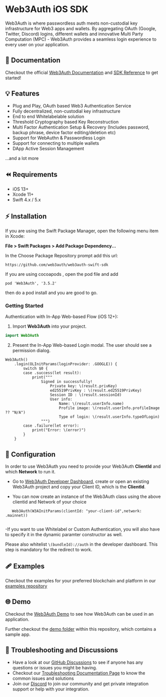 # Web3Auth iOS SDK

Web3Auth is where passwordless auth meets non-custodial key infrastructure for Web3 apps and wallets. By aggregating OAuth (Google, Twitter, Discord) logins, different wallets and innovative Multi Party Computation (MPC) - Web3Auth provides a seamless login experience to every user on your application.

## 📖 Documentation

Checkout the official [Web3Auth Documentation](https://web3auth.io/docs) and [SDK Reference](https://web3auth.io/docs/sdk/ios/) to get started!

## 💡 Features
- Plug and Play, OAuth based Web3 Authentication Service
- Fully decentralized, non-custodial key infrastructure
- End to end Whitelabelable solution
- Threshold Cryptography based Key Reconstruction
- Multi Factor Authentication Setup & Recovery (Includes password, backup phrase, device factor editing/deletion etc)
- Support for WebAuthn & Passwordless Login
- Support for connecting to multiple wallets
- DApp Active Session Management

...and a lot more

## ⏪ Requirements

- iOS 13+
- Xcode 11+
- Swift 4.x / 5.x

## ⚡ Installation

If you are using the Swift Package Manager, open the following menu item in Xcode:

**File > Swift Packages > Add Package Dependency...**

In the Choose Package Repository prompt add this url:

```
https://github.com/web3auth/web3auth-swift-sdk
```

If you are using cocoapods , open the pod file and add 

```
pod 'Web3Auth', '3.5.2'
```

then do a pod install and you are good to go.

### Getting Started

Authentication with In-App Web-based Flow (iOS 12+):

1. Import **Web3Auth** into your project.

```swift
import Web3Auth
```

2. Present the In-App Web-based Login modal. The user should see a permission dialog.

```
Web3Auth()
    .login(OLInitParams(loginProvider: .GOOGLE)) {
        switch $0 {
        case .success(let result):
            print("""
                Signed in successfully!
                    Private key: \(result.privKey)
                    ed25519PrivKey : \(result.ed25519PrivKey)
                    Session ID : \(result.sessionId)
                    User info:
                        Name: \(result.userInfo.name)
                        Profile image: \(result.userInfo.profileImage ?? "N/A")
                        Type of login: \(result.userInfo.typeOfLogin)
                """)
        case .failure(let error):
            print("Error: \(error)")
        }
    }
```

## 🌟 Configuration

In order to use Web3Auth you need to provide your Web3Auth **ClientId** and which **Network** to run it.

- Go to [Web3Auth Developer Dashboard](https://dashboard.web3auth.io), create or open an existing Web3Auth project and copy your Client ID, which is the **ClientId**.

- You can now create an instance of the Web3Auth class using the above clientid and Network of your choice
```
   Web3Auth(W3AInitParams(clientId: "your-client-id",network: .mainnet))
   
```
-If you want to use Whitelabel or Custom Authentication, you will also have to specify it in the dynamic paramter constructor as well.

Please also whitelist `\(bundleId)://auth` in the developer dashboard. This step is mandatory for the redirect to work.

## 🩹 Examples

Checkout the examples for your preferred blockchain and platform in our [examples repository](https://github.com/Web3Auth/examples/)

## 🌐 Demo

Checkout the [Web3Auth Demo](https://demo-app.web3auth.io/) to see how Web3Auth can be used in an application.

Further checkout the [demo folder](https://github.com/Web3Auth/web3auth-swift-sdk/tree/master/Web3authSwiftSdkDemo) within this repository, which contains a sample app.

## 💬 Troubleshooting and Discussions

- Have a look at our [GitHub Discussions](https://github.com/Web3Auth/Web3Auth/discussions?discussions_q=sort%3Atop) to see if anyone has any questions or issues you might be having.
- Checkout our [Troubleshooting Documentation Page](https://web3auth.io/docs/troubleshooting) to know the common issues and solutions
- Join our [Discord](https://discord.gg/web3auth) to join our community and get private integration support or help with your integration.
